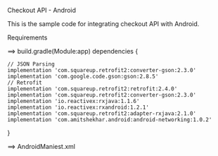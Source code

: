 Checkout API - Android

This is the sample code for integrating checkout API with Android.

Requirements

==> build.gradle(Module:app)
dependencies {
   
    // JSON Parsing
    implementation 'com.squareup.retrofit2:converter-gson:2.3.0'
    implementation 'com.google.code.gson:gson:2.8.5'
    // Retrofit
    implementation 'com.squareup.retrofit2:retrofit:2.4.0'
    implementation 'com.squareup.retrofit2:converter-gson:2.3.0'
    implementation 'io.reactivex:rxjava:1.1.6'
    implementation 'io.reactivex:rxandroid:1.2.1'
    implementation 'com.squareup.retrofit2:adapter-rxjava:2.1.0'
    implementation 'com.amitshekhar.android:android-networking:1.0.2'
}

==> AndroidManiest.xml
    <uses-permission android:name="android.permission.INTERNET" />

